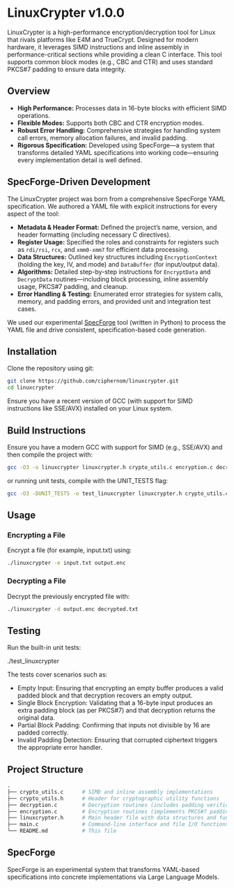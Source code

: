 # LinuxCrypter v1.0.0

LinuxCrypter is a high-performance encryption/decryption tool for Linux that rivals platforms like E4M and TrueCrypt. Designed for modern hardware, it leverages SIMD instructions and inline assembly in performance-critical sections while providing a clean C interface. This tool supports common block modes (e.g., CBC and CTR) and uses standard PKCS#7 padding to ensure data integrity.

## Overview

- **High Performance:** Processes data in 16-byte blocks with efficient SIMD operations.
- **Flexible Modes:** Supports both CBC and CTR encryption modes.
- **Robust Error Handling:** Comprehensive strategies for handling system call errors, memory allocation failures, and invalid padding.
- **Rigorous Specification:** Developed using SpecForge—a system that transforms detailed YAML specifications into working code—ensuring every implementation detail is well defined.

## SpecForge-Driven Development

The LinuxCrypter project was born from a comprehensive SpecForge YAML specification. We authored a YAML file with explicit instructions for every aspect of the tool:

- **Metadata & Header Format:** Defined the project’s name, version, and header formatting (including necessary C directives).
- **Register Usage:** Specified the roles and constraints for registers such as `rdi/rsi`, `rcx`, and `xmm0-xmm7` for efficient data processing.
- **Data Structures:** Outlined key structures including `EncryptionContext` (holding the key, IV, and mode) and `DataBuffer` (for input/output data).
- **Algorithms:** Detailed step-by-step instructions for `EncryptData` and `DecryptData` routines—including block processing, inline assembly usage, PKCS#7 padding, and cleanup.
- **Error Handling & Testing:** Enumerated error strategies for system calls, memory, and padding errors, and provided unit and integration test cases.

We used our experimental [SpecForge](#specforge) tool (written in Python) to process the YAML file and drive consistent, specification-based code generation.


## Installation

Clone the repository using git:

```bash
git clone https://github.com/ciphernom/linuxcrypter.git
cd linuxcrypter
```

Ensure you have a recent version of GCC (with support for SIMD instructions like SSE/AVX) installed on your Linux system.

## Build Instructions

Ensure you have a modern GCC with support for SIMD (e.g., SSE/AVX) and then compile the project with:

```bash
gcc -O3 -o linuxcrypter linuxcrypter.h crypto_utils.c encryption.c decryption.c main.c -march=native
```

or running unit tests, compile with the UNIT_TESTS flag:
```bash
gcc -O3 -DUNIT_TESTS -o test_linuxcrypter linuxcrypter.h crypto_utils.c encryption.c decryption.c main.c -march=native
```

## Usage
### Encrypting a File
Encrypt a file (for example, input.txt) using:

```bash
./linuxcrypter -e input.txt output.enc
```

### Decrypting a File
Decrypt the previously encrypted file with:

```bash
./linuxcrypter -d output.enc decrypted.txt
```

## Testing

Run the built-in unit tests:

./test_linuxcrypter

The tests cover scenarios such as:
- Empty Input: Ensuring that encrypting an empty buffer produces a valid padded block and that decryption recovers an empty output.
- Single Block Encryption: Validating that a 16-byte input produces an extra padding block (as per PKCS#7) and that decryption returns the original data.
- Partial Block Padding: Confirming that inputs not divisible by 16 are padded correctly.
- Invalid Padding Detection: Ensuring that corrupted ciphertext triggers the appropriate error handler.

## Project Structure
```graphql
.
├── crypto_utils.c      # SIMD and inline assembly implementations
├── crypto_utils.h      # Header for cryptographic utility functions
├── decryption.c        # Decryption routines (includes padding verification)
├── encryption.c        # Encryption routines (implements PKCS#7 padding)
├── linuxcrypter.h      # Main header file with data structures and function prototypes
├── main.c              # Command-line interface and file I/O functions
└── README.md           # This file
```

## SpecForge
SpecForge is an experimental system that transforms YAML-based specifications into concrete implementations via Large Language Models. 
